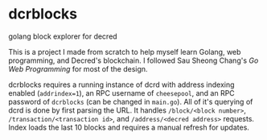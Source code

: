 # dcrblocks
golang block explorer for decred

This is a project I made from scratch to help myself learn Golang, web programming, and Decred's blockchain. I followed Sau Sheong Chang's _Go Web Programming_ for most of the design. 

dcrblocks requires a running instance of dcrd with address indexing enabled (`addrindex=1`), an RPC username of `cheesepool`, and an RPC password of `dcrblocks` (can be changed in `main.go`). All of it's querying of dcrd is done by first parsing the URL. It handles `/block/<block number>`, `/transaction/<transaction id>`, and `/address/<decred address>` requests. Index loads the last 10 blocks and requires a manual refresh for updates.

